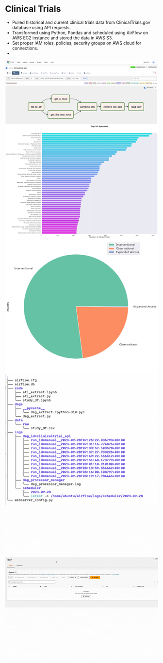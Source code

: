 # Clinical Trials 
- Pulled historical and current clinical trials data from ClinicalTrials.gov database using API requests.
- Transformed using Python, Pandas and scheduled using AirFlow on AWS EC2 instance and stored the data in AWS S3.
- Set proper IAM roles, policies, security groups on AWS cloud for connections.
- 
![png](images/airflow4.png)
![png](images/sponsors_bar.png)
![png](images/types_pie.png)
![png](images/tree.png)
![gif](images/airflow.gif)




 
